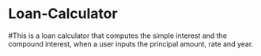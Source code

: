 # Loan-Calculator
#This is a loan calculator that computes the simple interest and the compound interest, when a user inputs the principal amount, rate and year.
